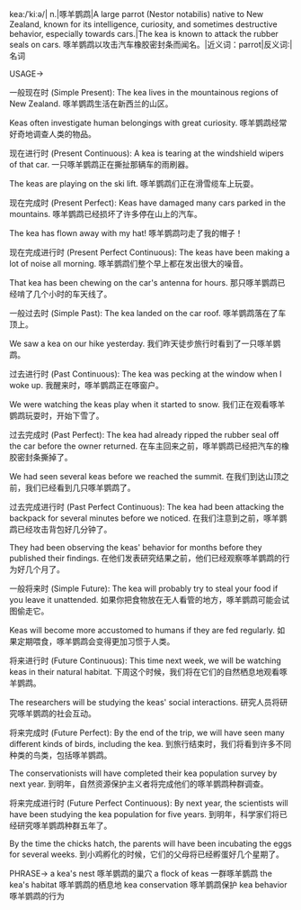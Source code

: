 kea:/ˈkiːə/| n.|啄羊鹦鹉|A large parrot (Nestor notabilis) native to New Zealand, known for its intelligence, curiosity, and sometimes destructive behavior, especially towards cars.|The kea is known to attack the rubber seals on cars. 啄羊鹦鹉以攻击汽车橡胶密封条而闻名。|近义词：parrot|反义词:|名词


USAGE->

一般现在时 (Simple Present):
The kea lives in the mountainous regions of New Zealand.  啄羊鹦鹉生活在新西兰的山区。

Keas often investigate human belongings with great curiosity.  啄羊鹦鹉经常好奇地调查人类的物品。


现在进行时 (Present Continuous):
A kea is tearing at the windshield wipers of that car. 一只啄羊鹦鹉正在撕扯那辆车的雨刷器。

The keas are playing on the ski lift. 啄羊鹦鹉们正在滑雪缆车上玩耍。


现在完成时 (Present Perfect):
Keas have damaged many cars parked in the mountains. 啄羊鹦鹉已经损坏了许多停在山上的汽车。

The kea has flown away with my hat! 啄羊鹦鹉叼走了我的帽子！


现在完成进行时 (Present Perfect Continuous):
The keas have been making a lot of noise all morning. 啄羊鹦鹉们整个早上都在发出很大的噪音。

That kea has been chewing on the car's antenna for hours. 那只啄羊鹦鹉已经啃了几个小时的车天线了。


一般过去时 (Simple Past):
The kea landed on the car roof. 啄羊鹦鹉落在了车顶上。

We saw a kea on our hike yesterday. 我们昨天徒步旅行时看到了一只啄羊鹦鹉。


过去进行时 (Past Continuous):
The kea was pecking at the window when I woke up. 我醒来时，啄羊鹦鹉正在啄窗户。

We were watching the keas play when it started to snow. 我们正在观看啄羊鹦鹉玩耍时，开始下雪了。


过去完成时 (Past Perfect):
The kea had already ripped the rubber seal off the car before the owner returned. 在车主回来之前，啄羊鹦鹉已经把汽车的橡胶密封条撕掉了。

We had seen several keas before we reached the summit. 在我们到达山顶之前，我们已经看到几只啄羊鹦鹉了。


过去完成进行时 (Past Perfect Continuous):
The kea had been attacking the backpack for several minutes before we noticed. 在我们注意到之前，啄羊鹦鹉已经攻击背包好几分钟了。

They had been observing the keas' behavior for months before they published their findings. 在他们发表研究结果之前，他们已经观察啄羊鹦鹉的行为好几个月了。


一般将来时 (Simple Future):
The kea will probably try to steal your food if you leave it unattended. 如果你把食物放在无人看管的地方，啄羊鹦鹉可能会试图偷走它。

Keas will become more accustomed to humans if they are fed regularly. 如果定期喂食，啄羊鹦鹉会变得更加习惯于人类。


将来进行时 (Future Continuous):
This time next week, we will be watching keas in their natural habitat. 下周这个时候，我们将在它们的自然栖息地观看啄羊鹦鹉。

The researchers will be studying the keas' social interactions. 研究人员将研究啄羊鹦鹉的社会互动。


将来完成时 (Future Perfect):
By the end of the trip, we will have seen many different kinds of birds, including the kea. 到旅行结束时，我们将看到许多不同种类的鸟类，包括啄羊鹦鹉。

The conservationists will have completed their kea population survey by next year. 到明年，自然资源保护主义者将完成他们的啄羊鹦鹉种群调查。


将来完成进行时 (Future Perfect Continuous):
By next year, the scientists will have been studying the kea population for five years. 到明年，科学家们将已经研究啄羊鹦鹉种群五年了。

By the time the chicks hatch, the parents will have been incubating the eggs for several weeks. 到小鸡孵化的时候，它们的父母将已经孵蛋好几个星期了。



PHRASE->
a kea's nest  啄羊鹦鹉的巢穴
a flock of keas 一群啄羊鹦鹉
the kea's habitat 啄羊鹦鹉的栖息地
kea conservation 啄羊鹦鹉保护
kea behavior 啄羊鹦鹉的行为
